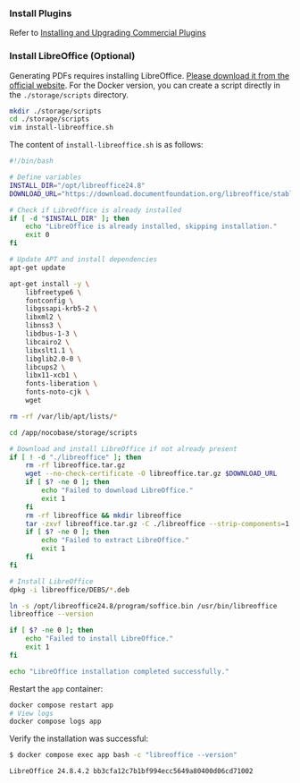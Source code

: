 ### Install Plugins

Refer to [Installing and Upgrading Commercial Plugins](/welcome/getting-started/plugin)

### Install LibreOffice (Optional)

Generating PDFs requires installing LibreOffice. [Please download it from the official website](https://www.libreoffice.org/download/download-libreoffice). For the Docker version, you can create a script directly in the `./storage/scripts` directory.

```bash
mkdir ./storage/scripts
cd ./storage/scripts
vim install-libreoffice.sh
```

The content of `install-libreoffice.sh` is as follows:

```sh
#!/bin/bash

# Define variables
INSTALL_DIR="/opt/libreoffice24.8"
DOWNLOAD_URL="https://download.documentfoundation.org/libreoffice/stable/24.8.4/deb/x86_64/LibreOffice_24.8.4_Linux_x86-64_deb.tar.gz"

# Check if LibreOffice is already installed
if [ -d "$INSTALL_DIR" ]; then
    echo "LibreOffice is already installed, skipping installation."
    exit 0
fi

# Update APT and install dependencies
apt-get update

apt-get install -y \
    libfreetype6 \
    fontconfig \
    libgssapi-krb5-2 \
    libxml2 \
    libnss3 \
    libdbus-1-3 \
    libcairo2 \
    libxslt1.1 \
    libglib2.0-0 \
    libcups2 \
    libx11-xcb1 \
    fonts-liberation \
    fonts-noto-cjk \
    wget

rm -rf /var/lib/apt/lists/*

cd /app/nocobase/storage/scripts

# Download and install LibreOffice if not already present
if [ ! -d "./libreoffice" ]; then
    rm -rf libreoffice.tar.gz
    wget --no-check-certificate -O libreoffice.tar.gz $DOWNLOAD_URL
    if [ $? -ne 0 ]; then
        echo "Failed to download LibreOffice."
        exit 1
    fi
    rm -rf libreoffice && mkdir libreoffice
    tar -zxvf libreoffice.tar.gz -C ./libreoffice --strip-components=1
    if [ $? -ne 0 ]; then
        echo "Failed to extract LibreOffice."
        exit 1
    fi
fi

# Install LibreOffice
dpkg -i libreoffice/DEBS/*.deb

ln -s /opt/libreoffice24.8/program/soffice.bin /usr/bin/libreoffice
libreoffice --version

if [ $? -ne 0 ]; then
    echo "Failed to install LibreOffice."
    exit 1
fi

echo "LibreOffice installation completed successfully."
```

Restart the `app` container:

```bash
docker compose restart app
# View logs
docker compose logs app
```

Verify the installation was successful:

```bash
$ docker compose exec app bash -c "libreoffice --version"

LibreOffice 24.8.4.2 bb3cfa12c7b1bf994ecc5649a80400d06cd71002
```

